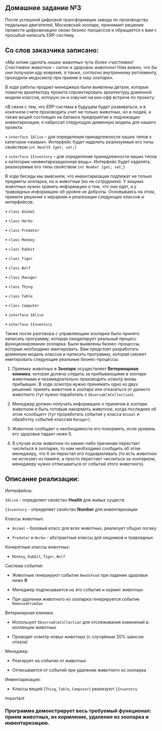 ## Домашнее задание №3
После успешной цифровой трансформации завода по
производству педальных двигателей, Московский
зоопарк, принимает решение провести цифровизацию
своих бизнес-процессов и обращается к вам с
просьбой написать ERP-систему.

## Со слов заказчика записано:

*«Мы хотим сделать наших животных чуть более счастливее! Счастливое животное
– сытое и здоровое животное! Нам важно, что бы они получали еду вовремя, а
также, согласно внутреннему регламенту, проходили медосмотр при приеме в наш
зоопарк».*

В ходе работы продакт-менеджера были выявлены детали, которые помогли
архитектору проекта спроектировать архитектуру доменной модели классов, которую
он и озвучил на кик-офф встрече по проекту:

«В связи с тем, что ERP-система в будущем будет развиваться, и в конечном счете
производить учет не только животных, но и людей, а также вещей состоящих на
балансе предприятия и подлежащих инвентаризации, я набросал следующую
доменную модель для нашего проекта.

• `interface IAlive` – для определения принадлежности наших типов к категории
«живых». Интерфейс будет наделять реализуемые его типы свойством
`int Health {get; set;}`

• `interface IInventory` – для определения принадлежности наших типов к категории
«инвентаризационная вещь». Интерфейс будет наделять реализуемые его типы
свойством `int Number {get; set;}`

В ходе беседы мы выяснили, что инвентаризации подлежат не только предметы
зоопарка, но и животные (но не сотрудники). У хищных животных нужно хранить
информацию о том, что они едят, а у травоядных информацию об уровне их доброты.
Основываясь на этом, примите решение о иерархии и реализации следующих классов
и интерфейсов:

• `class Animal`

• `class Herbo`

• `class Predator`

• `class Monkey`

• `class Rabbit`

• `class Tiger`

• `class Wolf`

• `class Manager`

• `class Thing`

• `class Table`

• `class Computer`

• `interface IAlive`

• `interface IInventory`

Также после разговора с управляющим зоопарка было принято написать программу,
которая смоделирует реальный процесс функционирования зоопарка. Были выявлены
бизнес-процессы, которые необходимо имитировать. Вам предстоит разработать
доменную модель классов и написать программу, которая сможет имитировать
следующие реальные бизнес-процессы:

1. Приемку животных в **Зоопарк** осуществляет **Ветеринарная клиника**, которая
должна следить за прибывающими в зоопарк животными и незамедлительно
производить осмотр вновь прибывших. В ходе осмотра нужно принимать одно
из двух решений: принять животное в зоопарк или отказаться от данного
животного (тут нужно поработать с `ObservableCollection`).

2. Менеджер должен получать информацию о принятом в зоопарк животном и быть
готовым накормить животное, когда последнее об этом «сообщит» (тут
проработать события у класса `Animal` и обработку событий классам `Manager`).

3. Животное сообщает о необходимости его покормить, если уровень его здоровья
падает ниже 0.

4. В случае если животное по каким-либо причинам перестает числиться в
зоопарке, то нам необходимо сообщить об этом менеджеру, что б он перестал
его подкармливать (то есть животное не исчезает из памяти, а просто перестает
числиться за зоопарком, менеджеру нужно отписываться от событий этого
животного).

## Описание реализации:

Интерфейсы:

`IAlive` - определяет свойство **Health** для живых существ

`IInventory` - определяет свойство **Number** для инвентаризации

Классы животных:

- `Animal` - базовый класс для всех животных, реализует общую логику

- `Predator` и `Herbo` - абстрактные классы для хищников и травоядных

Конкретные классы животных: 

- `Monkey`, `Rabbit`, `Tiger`, `Wolf`

Система событий:

- Животные генерируют событие `NeedsFood` при падении здоровья ниже **0**

- Менеджер подписывается на это событие и кормит животных

- При удалении животного из зоопарка генерируется событие `RemovedFromZoo`

Ветеринарная клиника:

- Использует `ObservableCollection` для отслеживания изменений в коллекции животных

- Проводит осмотр новых животных (с случайным 20% шансом отказа)

Менеджер:

- Реагирует на события от животных

- Отписывается от событий при удалении животного из зоопарка

Инвентаризация:

- Классы вещей (`Thing`, `Table`, `Computer`) реализуют `IInventory`

> [!IMPORTANT]
> ### Программа демонстрирует весь требуемый функционал: прием животных, их кормление, удаление из зоопарка и инвентаризацию.
